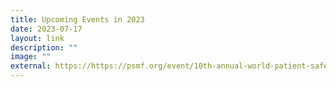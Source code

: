 ```yaml
---
title: Upcoming Events in 2023
date: 2023-07-17
layout: link
description: ""
image: ""
external: https://https://psmf.org/event/10th-annual-world-patient-safety-science-technology-summit/
---
```

